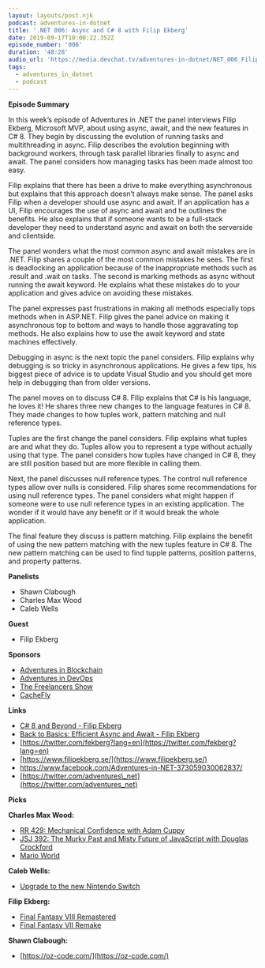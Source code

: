 ```yaml
---
layout: layouts/post.njk
podcast: adventures-in-dotnet
title: '.NET 006: Async and C# 8 with Filip Ekberg'
date: 2019-09-17T10:00:22.352Z
episode_number: '006'
duration: '48:28'
audio_url: 'https://media.devchat.tv/adventures-in-dotnet/NET_006_Filip_Ekberg.mp3'
tags:
  - adventures_in_dotnet
  - podcast
---
```

**Episode Summary**

In this week’s episode of Adventures in .NET the panel interviews Filip Ekberg, Microsoft MVP, about using async, await, and the new features in C# 8. They begin by discussing the evolution of running tasks and multithreading in async. Filip describes the evolution beginning with background workers, through task parallel libraries finally to async and await. The panel considers how managing tasks has been made almost too easy.  

Filip explains that there has been a drive to make everything asynchronous but explains that this approach doesn’t always make sense. The panel asks Filip when a developer should use async and await. If an application has a UI, Filip encourages the use of async and await and he outlines the benefits. He also explains that if someone wants to be a full-stack developer they need to understand async and await on both the serverside and clientside. 

The panel wonders what the most common async and await mistakes are in .NET. Filip shares a couple of the most common mistakes he sees. The first is deadlocking an application because of the inappropriate methods such as .result and .wait on tasks. The second is marking methods as async without running the await keyword. He explains what these mistakes do to your application and gives advice on avoiding these mistakes. 

The panel expresses past frustrations in making all methods especially tops methods when in ASP.NET. Filip gives the panel advice on making it asynchronous top to bottom and ways to handle those aggravating top methods. He also explains how to use the await keyword and state machines effectively.

Debugging in async is the next topic the panel considers. Filip explains why debugging is so tricky in asynchronous applications. He gives a few tips, his biggest piece of advice is to update Visual Studio and you should get more help in debugging than from older versions. 

The panel moves on to discuss C# 8. Filip explains that C# is his language, he loves it! He shares three new changes to the language features in C# 8. They made changes to how tuples work, pattern matching and null reference types. 

Tuples are the first change the panel considers. Filip explains what tuples are and what they do. Tuples allow you to represent a type without actually using that type. The panel considers how tuples have changed in C# 8, they are still position based but are more flexible in calling them. 

Next, the panel discusses null reference types. The control null reference types allow over nulls is considered. Filip shares some recommendations for using null reference types. The panel considers what might happen if someone were to use null reference types in an existing application. The wonder if it would have any benefit or if it would break the whole application. 

The final feature they discuss is pattern matching. Filip explains the benefit of using the new pattern matching with the new tuples feature in C# 8. The new pattern matching can be used to find tupple patterns, position patterns, and property patterns. 


**Panelists**

- Shawn Clabough
- Charles Max Wood
- Caleb Wells

**Guest**

- Filip Ekberg

**Sponsors**

- [Adventures in Blockchain](https://devchat.tv/adventures-in-blockchain/)
- [Adventures in DevOps](https://devchat.tv/adventures-in-devops/)
- [The Freelancers Show](https://devchat.tv/freelancers/)
- [CacheFly](https://www.cachefly.com/)

**Links**

- [C# 8 and Beyond - Filip Ekberg](https://youtu.be/qqrzEC1Eov4)
- [Back to Basics: Efficient Async and Await - Filip Ekberg](https://youtu.be/Al8LrBKpZEU)
- [https://twitter.com/fekberg?lang=en](https://twitter.com/fekberg?lang=en)
- [https://www.filipekberg.se/](https://www.filipekberg.se/)
- [https://www.facebook.com/Adventures-in-NET-373059030062837/       ](https://www.facebook.com/Adventures-in-NET-373059030062837/)
- [https://twitter.com/adventures\_net](https://twitter.com/adventures_net)

**Picks**

**Charles Max Wood:**

- [RR 429: Mechanical Confidence with Adam Cuppy](https://devchat.tv/ruby-rogues/rr-429-mechanical-confidence-with-adam-cuppy/)
- [JSJ 392: The Murky Past and Misty Future of JavaScript with Douglas Crockford](https://devchat.tv/admin/#/collections/js-jabber/entries/jsj-392-the-murky-past-and-misty-future-of-javascript-with-douglas-crockford)
- [Mario World](https://apps.apple.com/us/app/dr-mario-world/id1440129313)

**Caleb Wells:**

- [Upgrade to the new Nintendo Switch](https://www.gamespot.com/articles/deal-ends-soon-get-new-nintendo-switch-for-75-with/1100-6469055/)

**Filip Ekberg:**

- [Final Fantasy VIII Remastered](https://ffviiiremastered.square-enix-games.com/en-us?utm_source=GoogleSearch&amp;utm_medium=dCPC&amp;utm_term=FFVIIICore&amp;utm_content=NA-SEMLCopy03-0-0&amp;utm_campaign=FFVIIIR-SEABrand-Launch-Liquid)
- [Final Fantasy VII Remake](https://en.wikipedia.org/wiki/Final_Fantasy_VII_Remake)

**Shawn Clabough:**

- [https://oz-code.com/](https://oz-code.com/)
